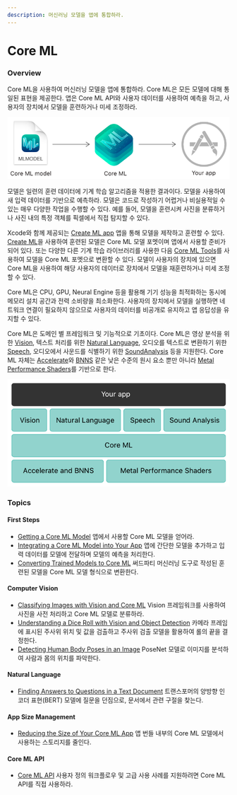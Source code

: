 ```yaml
---
description: 머신러닝 모델을 앱에 통합하라.
---
```


# Core ML

### Overview

Core ML을 사용하여 머신러닝 모델을 앱에 통합하라. Core ML은 모든 모델에 대해 통일된 표현을 제공한다. 앱은 Core ML API와 사용자 데이터를 사용하여 예측을 하고, 사용자의 장치에서 모델을 훈련하거나 미세 조정하라.

![](../.gitbook/assets/coreml_overview.png)

모델은 일련의 훈련 데이터에 기계 학습 알고리즘을 적용한 결과이다. 모델을 사용하여 새 입력 데이터를 기반으로 예측하라. 모델은 코드로 작성하기 어렵거나 비실용적일 수 있는 매우 다양한 작업을 수행할 수 있다. 예를 들어, 모델을 훈련시켜 사진을 분류하거나 사진 내의 특정 객체를 픽셀에서 직접 탐지할 수 있다.

Xcode와 함께 제공되는 [Create ML app](https://developer.apple.com/machine-learning/create-ml/) 앱을 통해 모델을 제작하고 훈련할 수 있다. [Create ML](https://developer.apple.com/documentation/createml)을 사용하여 훈련된 모델은 Core ML 모델 포멧이며 앱에서 사용할 준비가 되어 있다. 또는 다양한 다른 기계 학습 라이브러리를 사용한 다음 [Core ML Tools](https://github.com/apple/coremltools/blob/master/README.md)를 사용하여 모델을 Core ML 포멧으로 변환할 수 있다. 모델이 사용자의 장치에 있으면 Core ML을 사용하여 해당 사용자의 데이터로 장치에서 모델을 재훈련하거나 미세 조정할 수 있다.

Core ML은 CPU, GPU, Neural Engine 등을 활용해 기기 성능을 최적화하는 동시에 메모리 설치 공간과 전력 소비량을 최소화한다. 사용자의 장치에서 모델을 실행하면 네트워크 연결이 필요하지 않으므로 사용자의 데이터를 비공개로 유지하고 앱 응답성을 유지할 수 있다.

Core ML은 도메인 별 프레임워크 및 기능적으로 기초이다. Core ML은 영상 분석을 위한 [Vision](https://developer.apple.com/documentation/vision), 텍스트 처리를 위한 [Natural Language](https://developer.apple.com/documentation/naturallanguage), 오디오를 텍스트로 변환하기 위한 [Speech](https://developer.apple.com/documentation/speech), 오디오에서 사운드를 식별하기 위한 [SoundAnalysis](https://developer.apple.com/documentation/soundanalysis) 등을 지원한다. Core ML 자체는 [Accelerate](https://developer.apple.com/documentation/accelerate)와 [BNNS](https://developer.apple.com/documentation/accelerate/bnns) 같은 낮은 수준의 원시 요소 뿐만 아니라 [Metal Performance Shaders](https://developer.apple.com/documentation/metalperformanceshaders)를 기반으로 한다.

![](../.gitbook/assets/coreml_supports.png)



### Topics

#### First Steps

* [Getting a Core ML Model](https://developer.apple.com/documentation/coreml/getting_a_core_ml_model) 앱에서 사용할 Core ML 모델을 얻어라.
* [Integrating a Core ML Model into Your App](https://developer.apple.com/documentation/coreml/integrating_a_core_ml_model_into_your_app) 앱에 간단한 모델을 추가하고 입력 데이터를 모델에 전달하며 모델의 예측을 처리한다.
* [Converting Trained Models to Core ML](https://developer.apple.com/documentation/coreml/converting_trained_models_to_core_ml) 써드파티 머신러닝 도구로 작성된 훈련된 모델을 Core ML 모델 형식으로 변환한다.

#### Computer Vision

* [Classifying Images with Vision and Core ML](https://developer.apple.com/documentation/vision/classifying_images_with_vision_and_core_ml) Vision 프레임워크를 사용하여 사진을 사전 처리하고 Core ML 모델로 분류하라.
* [Understanding a Dice Roll with Vision and Object Detection](https://developer.apple.com/documentation/coreml/understanding_a_dice_roll_with_vision_and_object_detection) 카메라 프레임에 표시된 주사위 위치 및 값을 검출하고 주사위 검출 모델을 활용하여 롤의 끝을 결정한다.
* [Detecting Human Body Poses in an Image](https://developer.apple.com/documentation/coreml/detecting_human_body_poses_in_an_image) PoseNet 모델로 이미지를 분석하여 사람과 몸의 위치를 파악한다.

#### Natural Language

* [Finding Answers to Questions in a Text Document](https://developer.apple.com/documentation/coreml/finding_answers_to_questions_in_a_text_document) 트랜스포머의 양방향 인코더 표현\(BERT\) 모델에 질문을 던짐으로, 문서에서 관련 구절을 찾는다.

#### App Size Management

* [Reducing the Size of Your Core ML App](https://developer.apple.com/documentation/coreml/reducing_the_size_of_your_core_ml_app) 앱 번들 내부의 Core ML 모델에서 사용하는 스토리지를 줄인다.

#### Core ML API

* [Core ML API](https://developer.apple.com/documentation/coreml/core_ml_api) 사용자 정의 워크플로우 및 고급 사용 사례를 지원하려면 Core ML API를 직접 사용하라.

